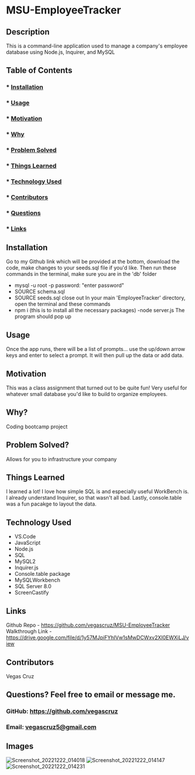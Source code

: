 
  # MSU-EmployeeTracker

  ## Description
  This is a command-line application used to manage a company's employee database using Node.js, Inquirer, and MySQL
  
  ## Table of Contents
  ###  * [Installation](#installation)
  ###  * [Usage](#usageInformation)
  ###  * [Motivation](#motivation)
  ###  * [Why](#why)
  ###  * [Problem Solved](#problemSolved)
  ###  * [Things Learned](#thingsLearned)
  ###  * [Technology Used](#technologyUsed)
  ###  * [Contributors](#contributionGuidelines)
  ###  * [Questions](#questions)
  ###  * [Links](#links)
  
  ## Installation
  Go to my Github link which will be provided at the bottom, download the code, make changes to your seeds.sql file if you'd like. Then run these commands in the terminal, make sure you are in the 'db' folder
  - mysql -u root -p
  password: "enter password"
  - SOURCE schema.sql
  - SOURCE seeds.sql
  close out
  In your main 'EmployeeTracker' directory, open the terminal and these commands
  - npm i (this is to install all the necessary packages)
  -node server.js
  The program should pop up

  ## Usage
  Once the app runs, there will be a list of prompts... use the up/down arrow keys and enter to select a prompt. It will then pull up the data or add data.

  ## Motivation
  This was a class assignment that turned out to be quite fun! Very useful for whatever small database you'd like to build to organize employees. 

  ## Why?
  Coding bootcamp project

  ## Problem Solved?
  Allows for you to infrastructure your company

  ## Things Learned
  I learned a lot! I love how simple SQL is and especially useful WorkBench is. I already understand Inquirer, so that wasn't all bad. Lastly, console.table was a fun pacakge to layout the data. 

  ## Technology Used
  * VS.Code
  * JavaScript
  * Node.js
  * SQL
  * MySQL2
  * Inquirer.js
  * Console.table package
  * MySQLWorkbench
  * SQL Server 8.0
  * ScreenCastify

  ## Links
  Github Repo - https://github.com/vegascruz/MSU-EmployeeTracker
  Walkthrough Link - https://drive.google.com/file/d/1y57MJpiFYhIVw1sMwDCWxv2XI0EWXiLJ/view
  
  ## Contributors
  Vegas Cruz

  ## Questions? Feel free to email or message me.
  ### GitHub: https://github.com/vegascruz
  ### Email: vegascruz5@gmail.com

  ## Images
![Screenshot_20221222_014018](https://user-images.githubusercontent.com/95984881/209216736-74043a53-59ab-4194-b506-6b5ab8bc573e.png)
![Screenshot_20221222_014147](https://user-images.githubusercontent.com/95984881/209216738-b649e613-a2a8-4c5f-a2f8-b5993b69c62b.png)
![Screenshot_20221222_014231](https://user-images.githubusercontent.com/95984881/209216739-b6502f9e-aa8d-4313-948f-7ccd6cb31d83.png)
